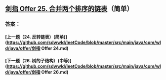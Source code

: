 ## [剑指 Offer 25. 合并两个排序的链表](https://leetcode-cn.com/problems/merge-two-sorted-lists/)（简单）





### 答案：



#### [上一题（24. 反转链表）(简单)](https://github.com/sdwwld/leetCode/blob/master/src/main/java/com/wld/java/offer/剑指 Offer 24.md)

#### [下一题（26. 树的子结构）(中等)](https://github.com/sdwwld/leetCode/blob/master/src/main/java/com/wld/java/offer/剑指 Offer 26.md)